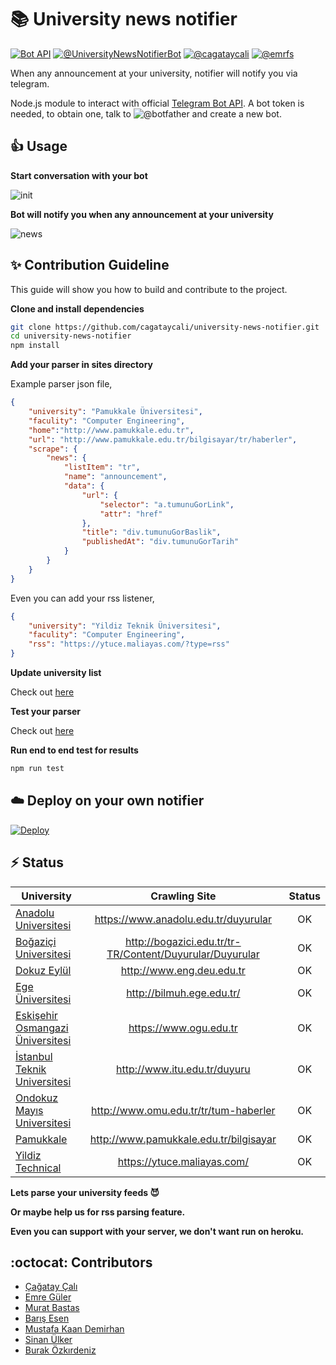 # :books: University news notifier

[![Bot API](http://img.shields.io/badge/Bot%20API-v3.0.0-00aced.svg)](https://core.telegram.org/bots/api)
[![@UniversityNewsNotifierBot](https://img.shields.io/badge/%F0%9F%93%9A%20Telegram-UniversityNewsNotifierBot%20-blue.svg)](https://t.me/UniversityNewsNotifierBot)
[![@cagataycali](https://img.shields.io/badge/%F0%9F%92%AC%20Telegram-cagataycali-brightgreen.svg)](https://t.me/cagataycali)
[![@emrfs](https://img.shields.io/badge/%F0%9F%92%AC%20Telegram-emreguler-brightgreen.svg)](https://t.me/emrfs)

When any announcement at your university, notifier will notify you via telegram.

Node.js module to interact with official [Telegram Bot API](https://core.telegram.org/bots/api). A bot token is needed, to obtain one, talk to ![@botfather](https://img.shields.io/badge/%F0%9F%92%AC%20Telegram-botfather-blue.svg) and create a new bot.

## :+1: Usage

**Start conversation with your bot**

![init](https://github.com/cagataycali/university-news-notifier/raw/master/screenshots/init.png)

**Bot will notify you when any announcement at your university**

![news](https://github.com/cagataycali/university-news-notifier/raw/master/screenshots/news.png)

## :sparkles: Contribution Guideline

This guide will show you how to build and contribute to the project.

**Clone and install dependencies**

```bash
git clone https://github.com/cagataycali/university-news-notifier.git
cd university-news-notifier
npm install
```

**Add your parser in sites directory**

Example parser json file,

```json
{
    "university": "Pamukkale Üniversitesi",
    "faculity": "Computer Engineering",
    "home":"http://www.pamukkale.edu.tr",
    "url": "http://www.pamukkale.edu.tr/bilgisayar/tr/haberler",
    "scrape": {
        "news": {
            "listItem": "tr",
            "name": "announcement",
            "data": {
                "url": {
                    "selector": "a.tumunuGorLink",
                    "attr": "href"
                },
                "title": "div.tumunuGorBaslik",
                "publishedAt": "div.tumunuGorTarih"
            }
        }
    }
}
```

Even you can add your rss listener,

```json
{
    "university": "Yildiz Teknik Üniversitesi",
    "faculity": "Computer Engineering",
    "rss": "https://ytuce.maliayas.com/?type=rss"
}
```

**Update university list**

Check out [here](https://github.com/cagataycali/university-news-notifier/blob/master/index.js#L48)

**Test your parser**

Check out [here](https://github.com/cagataycali/university-news-notifier/blob/master/example-test.js)

**Run end to end test for results**

```bash
npm run test
```

## :cloud: Deploy on your own notifier

[![Deploy](https://www.herokucdn.com/deploy/button.svg)](https://heroku.com/deploy?template=https://github.com/cagataycali/university-news-notifier)

## :zap: Status

|       University                                                       |       Crawling Site                                        |  Status  |
| -----------------------------------------------------------------------|:----------------------------------------------------------:|:--------:|
| [Anadolu Universitesi](https://www.anadolu.edu.tr)                     |  https://www.anadolu.edu.tr/duyurular                      |   OK     |
| [Boğaziçi Universitesi](http://bogazici.edu.tr)                        |  http://bogazici.edu.tr/tr-TR/Content/Duyurular/Duyurular  |   OK     |
| [Dokuz Eylül](http://www.deu.edu.tr)                                   |  http://www.eng.deu.edu.tr                                 |   OK     |
| [Ege Üniversitesi](http://www.ege.edu.tr/)                            |  http://bilmuh.ege.edu.tr/                                |   OK     |
| [Eskişehir Osmangazi Üniversitesi](https://www.ogu.edu.tr)             |  https://www.ogu.edu.tr                                    |   OK     |
| [İstanbul Teknik Universitesi](http://www.itu.edu.tr/)                 |  http://www.itu.edu.tr/duyuru                              |   OK     |
| [Ondokuz Mayıs Universitesi](http://www.omu.edu.tr/tr/tum-haberler)    |  http://www.omu.edu.tr/tr/tum-haberler                     |   OK     |
| [Pamukkale](http://www.pamukkale.edu.tr/bilgisayar)                    |  http://www.pamukkale.edu.tr/bilgisayar                    |   OK     |
| [Yildiz Technical](https://www.ce.yildiz.edu.tr/)                      |  https://ytuce.maliayas.com/                               |   OK     |


**Lets parse your university feeds :smiling_imp:**

**Or maybe help us for rss parsing feature.**

**Even you can support with your server, we don't want run on heroku.**

## :octocat: Contributors

* [Çağatay Çalı](https://github.com/cagataycali)
* [Emre Güler](https://github.com/pleycpl)
* [Murat Bastas](https://github.com/muratbsts)
* [Barış Esen](https://github.com/barisesen)
* [Mustafa Kaan Demirhan](https://github.com/mstfknn)
* [Sinan Ülker](https://github.com/unicod3)
* [Burak Özkırdeniz](https://github.com/burakozkirdeniz)
